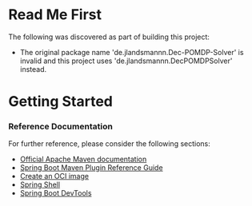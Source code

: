 # Read Me First
The following was discovered as part of building this project:

* The original package name 'de.jlandsmannn.Dec-POMDP-Solver' is invalid and this project uses 'de.jlandsmannn.DecPOMDPSolver' instead.

# Getting Started

### Reference Documentation
For further reference, please consider the following sections:

* [Official Apache Maven documentation](https://maven.apache.org/guides/index.html)
* [Spring Boot Maven Plugin Reference Guide](https://docs.spring.io/spring-boot/docs/3.2.4/maven-plugin/reference/html/)
* [Create an OCI image](https://docs.spring.io/spring-boot/docs/3.2.4/maven-plugin/reference/html/#build-image)
* [Spring Shell](https://spring.io/projects/spring-shell)
* [Spring Boot DevTools](https://docs.spring.io/spring-boot/docs/3.2.4/reference/htmlsingle/index.html#using.devtools)

